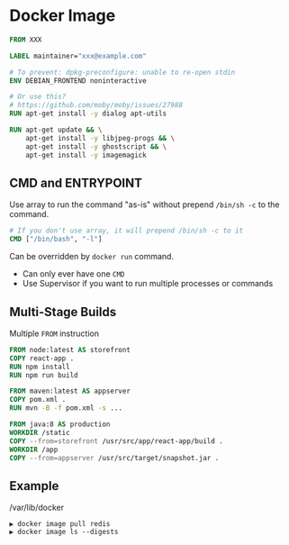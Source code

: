 # Docker Image

```dockerfile
FROM XXX

LABEL maintainer="xxx@example.com"

# To prevent: dpkg-preconfigure: unable to re-open stdin
ENV DEBIAN_FRONTEND noninteractive

# Or use this?
# https://github.com/moby/moby/issues/27988
RUN apt-get install -y dialog apt-utils

RUN apt-get update && \
    apt-get install -y libjpeg-progs && \
    apt-get install -y ghostscript && \
    apt-get install -y imagemagick
```

## CMD and ENTRYPOINT

Use array to run the command "as-is" without prepend `/bin/sh -c` to the command.

```dockerfile
# If you don't use array, it will prepend /bin/sh -c to it
CMD ["/bin/bash", "-l"]
```

Can be overridden by `docker run` command.

* Can only ever have one `CMD`
* Use Supervisor if you want to run multiple processes or commands

## Multi-Stage Builds

Multiple `FROM` instruction

```dockerfile
FROM node:latest AS storefront
COPY react-app .
RUN npm install
RUN npm run build

FROM maven:latest AS appserver
COPY pom.xml .
RUN mvn -B -f pom.xml -s ...

FROM java:8 AS production
WORKDIR /static
COPY --from=storefront /usr/src/app/react-app/build .
WORKDIR /app
COPY --from=appserver /usr/src/target/snapshot.jar .
```

## Example

/var/lib/docker

```
▶ docker image pull redis
▶ docker image ls --digests
```

